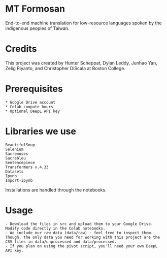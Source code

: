 # MT Formosan
End-to-end machine translation for low-resource languages spoken by the indigenous peoples of Taiwan.

# Credits
This project was created by Hunter Scheppat, Dylan Leddy, Junhao Yan, Zelig Riyanto, and Christopher DiScala at Boston College.

# Prerequisites
```
* Google Drive account
* Colab compute hours
* Optional DeepL API key 
```

# Libraries we use
```
BeautifulSoup
Selenium
Sacremoses
Sacrebleu
Sentencepiece
Transformers v.4.33
Datasets
Ipynb
Import-ipynb
```
Installations are handled through the notebooks.

# Usage
```
- Download the files in src and upload them to your Google Drive. Modify code directly in the Colab notebooks.
- We include our raw data (data/raw) - feel free to inspect them. Though, the only data you need for working with this project are the CSV files in data/unprocessed and data/processed.
- If you plan on using the pivot script, you'll need your own DeepL API key.
```
   
